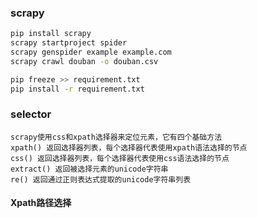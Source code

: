 
### scrapy

```bash
pip install scrapy
scrapy startproject spider
scrapy genspider example example.com
scrapy crawl douban -o douban.csv
```

```bash
pip freeze >> requirement.txt
pip install -r requirement.txt
```


### selector
    scrapy使用css和xpath选择器来定位元素，它有四个基础方法
    xpath() 返回选择器列表，每个选择器代表使用xpath语法选择的节点
    css() 返回选择器列表，每个选择器代表使用css语法选择的节点
    extract() 返回被选择元素的unicode字符串
    re() 返回通过正则表达式提取的unicode字符串列表

#### Xpath路径选择




